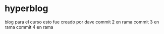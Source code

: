 # hyperblog
blog para el curso
esto fue creado por dave
commit 2 en rama
commit 3 en rama
commit 4 en rama
